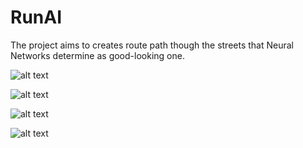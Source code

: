 # RunAI
The project aims to creates route path though the streets that Neural Networks determine as good-looking one.

![alt text](https://i.ibb.co/VtNysH7/1.png)

![alt text](https://i.ibb.co/DRnsMwH/Screenshot-1.png)

![alt text](https://i.ibb.co/3rVh5RZ/model-1.png)

![alt text](https://i.ibb.co/ZHs24Dw/Screenshot-2.png)
